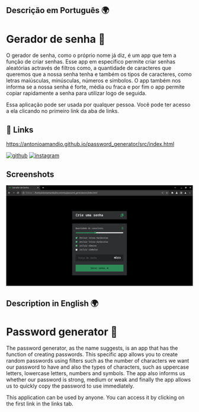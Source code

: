 ## Descrição em Português 🌍

# Gerador de senha 🔑

O gerador de senha, como o próprio nome já diz, é um app que tem a função de criar senhas. Esse app em específico permite criar senhas aleatórias actravés de filtros como, a quantidade de caracteres que queremos que a nossa senha tenha e também os tipos de caracteres, como letras maiúsculas, minúsculas, números e símbolos. O app também nos informa se a nossa senha é forte, média ou fraca e por fim o app permite copiar rapidamente a senha para utilizar logo de seguida.

Essa aplicação pode ser usada por qualquer pessoa. Você pode ter acesso a ela clicando no primeiro link da aba de links.

## 🔗 Links

<a href="https://antonioamandio.github.io/password_generator/src/index.html" target="_blank">https://antonioamandio.github.io/password_generator/src/index.html</a>

[![github](https://img.shields.io/badge/github-000?style=for-the-badge&logo=ko-fi&logoColor=white)](https://github.com/antonioamandio)
[![instagram](https://img.shields.io/badge/instagram-darkred?style=for-the-badge&logo=instagram&logoColor=white)](https://www.instagram.com/antonio__amandio/)
## Screenshots

![App Screenshot](readme_files/screenshot.png)

## Description in English 🌍

# Password generator 🔑

The password generator, as the name suggests, is an app that has the function of creating passwords. This specific app allows you to create random passwords using filters such as the number of characters we want our password to have and also the types of characters, such as uppercase letters, lowercase letters, numbers and symbols. The app also informs us whether our password is strong, medium or weak and finally the app allows us to quickly copy the password to use immediately.

This application can be used by anyone. You can access it by clicking on the first link in the links tab.
